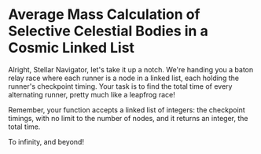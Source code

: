# Average Mass Calculation of Selective Celestial Bodies in a Cosmic Linked List

Alright, Stellar Navigator, let's take it up a notch. We're handing you a baton relay race where each runner is a node in a linked list, each holding the runner's checkpoint timing. Your task is to find the total time of every alternating runner, pretty much like a leapfrog race!

Remember, your function accepts a linked list of integers: the checkpoint timings, with no limit to the number of nodes, and it returns an integer, the total time.

To infinity, and beyond!